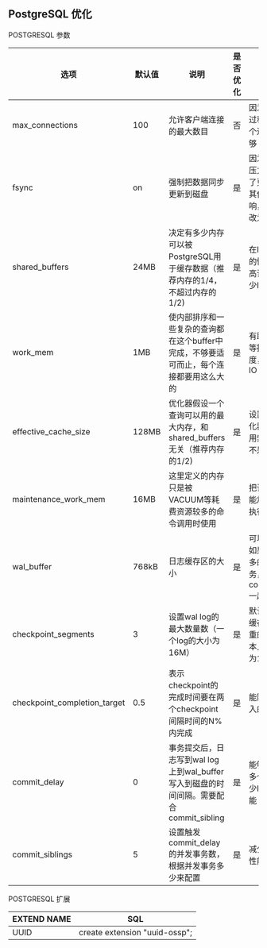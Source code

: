 ## PostgreSQL 优化

POSTGRESQL 参数

| 选项                         | 默认值 | 说明                                                                                   | 是否优化 | 原因                                                                |
| ---------------------------- | ------ | -------------------------------------------------------------------------------------- | -------- | ------------------------------------------------------------------- |
| max_connections              | 100    | 允许客户端连接的最大数目                                                               | 否       | 因为在测试的过程中，100个连接已经足够                               |
| fsync                        | on     | 强制把数据同步更新到磁盘                                                               | 是       | 因为系统的IO压力很大，为了更好的测试其他配置的影响，把改参数改为off |
| shared_buffers               | 24MB   | 决定有多少内存可以被PostgreSQL用于缓存数据（推荐内存的1/4，不超过内存的1/2)            | 是       | 在IO压力很大的情况下，提高该值可以减少IO                            |
| work_mem                     | 1MB    | 使内部排序和一些复杂的查询都在这个buffer中完成，不够要适可而止，每个连接都要用这么大的 | 是       | 有助提高排序等操作的速度，并且减低IO                                |
| effective_cache_size         | 128MB  | 优化器假设一个查询可以用的最大内存，和shared_buffers无关（推荐内存的1/2)               | 是       | 设置稍大，优化器更倾向使用索引扫描而不是顺序扫描                    |
| maintenance_work_mem         | 16MB   | 这里定义的内存只是被VACUUM等耗费资源较多的命令调用时使用                               | 是       | 把该值调大，能加快命令的执行                                        |
| wal_buffer                   | 768kB  | 日志缓存区的大小                                                                       | 是       | 可以降低IO，如果遇上比较多的并发短事务，应该和commit_delay一起用    |
| checkpoint_segments          | 3      | 设置wal log的最大数量数（一个log的大小为16M）                                          | 是       | 默认的48M的缓存是一个严重的瓶颈，基本上都要设置为10以上             |
| checkpoint_completion_target | 0.5    | 表示checkpoint的完成时间要在两个checkpoint间隔时间的N%内完成                           | 是       | 能降低平均写入的开销                                                |
| commit_delay                 | 0      | 事务提交后，日志写到wal log上到wal_buffer写入到磁盘的时间间隔。需要配合commit_sibling  | 是       | 能够一次写入多个事务，减少IO，提高性能                              |
| commit_siblings              | 5      | 设置触发commit_delay的并发事务数，根据并发事务多少来配置                               | 是       | 减少IO，提高性能                                                    |

POSTGRESQL 扩展

| EXTEND NAME | SQL                           |
| ----------- | ----------------------------- |
| UUID        | create extension "uuid-ossp"; |
